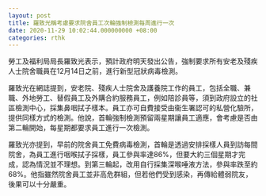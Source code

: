 ```yaml
---
layout: post
title: 羅致光稱考慮要求院舍員工次輪強制檢測每周進行一次
date: 2020-11-29 10:02:44.000000000 +08:00
categories: rthk
---
```


勞工及福利局局長羅致光表示，預計政府明天發出公告，強制要求所有安老及殘疾人士院舍職員在12月14日之前，進行新型冠狀病毒檢測。

羅致光在網誌提到，安老院、殘疾人士院舍及護養院工作的員工，包括全職、兼職、外地勞工、替假員工及外購合約服務員工，例如陪診員等，須到政府設立的社區檢測中心，採集鼻咽拭子樣本。員工亦可自費接受由衞生署認可的私營化驗所，提供同樣方式的檢測。他說，首輪強制檢測預留兩星期讓員工適應，會考慮是否由第二輪開始，每星期都要求員工進行一次檢測。

羅致光亦提到，早前的院舍員工免費病毒檢測，首輪是透過安排採樣人員到訪每間院舍，為員工進行咽喉拭子採樣，員工參與率達86%，但要大約三個星期才完成，認為情況並不理想。到第三輪起，改用自行採集深喉唾液方法，參與率跌至約68%。他指雖然院舍員工並非高危群組，但若他們受到感染，再傳給體弱院友，後果可以十分嚴重。
